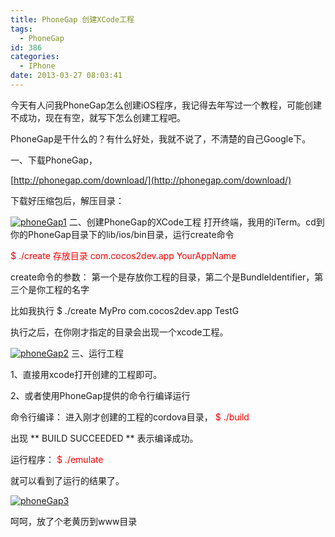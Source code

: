 ```yaml
---
title: PhoneGap 创建XCode工程
tags:
  - PhoneGap
id: 386
categories:
  - IPhone
date: 2013-03-27 08:03:41
---
```


今天有人问我PhoneGap怎么创建iOS程序，我记得去年写过一个教程，可能创建不成功，现在有空，就写下怎么创建工程吧。

PhoneGap是干什么的？有什么好处，我就不说了，不清楚的自己Google下。

一、下载PhoneGap，

[http://phonegap.com/download/](http://phonegap.com/download/)

下载好压缩包后，解压目录：

[![](http://www.cocos2dev.com/wp-content/uploads/2013/03/phoneGap1.jpg "phoneGap1")](http://www.cocos2dev.com/wp-content/uploads/2013/03/phoneGap1.jpg)
二、创建PhoneGap的XCode工程
打开终端，我用的iTerm。cd到你的PhoneGap目录下的lib/ios/bin目录，运行create命令

<span style="color: #ff0000;">$ ./create 存放目录 com.cocos2dev.app YourAppName</span>

create命令的参数：
第一个是存放你工程的目录，第二个是BundleIdentifier，第三个是你工程的名字

比如我执行
$ ./create MyPro com.cocos2dev.app TestG

执行之后，在你刚才指定的目录会出现一个xcode工程。

[![](http://www.cocos2dev.com/wp-content/uploads/2013/03/phoneGap2.jpg "phoneGap2")](http://www.cocos2dev.com/wp-content/uploads/2013/03/phoneGap2.jpg)
三、运行工程

1、直接用xcode打开创建的工程即可。

2、或者使用PhoneGap提供的命令行编译运行

命令行编译：
进入刚才创建的工程的cordova目录，
<span style="color: #ff0000;">$ ./build</span>

出现 ** BUILD SUCCEEDED ** 表示编译成功。

运行程序：
<span style="color: #ff0000;">$ ./emulate</span>

就可以看到了运行的结果了。

[![](http://www.cocos2dev.com/wp-content/uploads/2013/03/phoneGap3.jpg "phoneGap3")](http://www.cocos2dev.com/wp-content/uploads/2013/03/phoneGap3.jpg)

呵呵，放了个老黄历到www目录